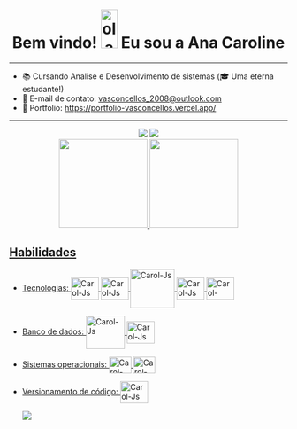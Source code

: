 <h1 align="center">Bem vindo! <img src="https://media1.giphy.com/media/106ewsSa34VvVu/200w.webp?cid=ecf05e479x1hc1kbvtdgap8a56nzmewfw0y9nmtqrur977pg&rid=200w.webp&ct=s" height="70px" alt="ola" width="30px" alt="hand_saying_ hi"> Eu sou a Ana Caroline</h1>

***
- 📚 Cursando Analise e Desenvolvimento de sistemas (🎓 Uma eterna estudante!)
- 📧 E-mail de contato: vasconcellos_2008@outlook.com
- 💼 Portfolio: https://portfolio-vasconcellos.vercel.app/

***

<div align="center">
<a href="https://www.instagram.com/anacaroline.vasconcellos/" target="_blank"><img src="https://img.shields.io/badge/Instagram-E4405F?style=for-the-badge&logo=instagram&logoColor=white" target="_blank"></a>
  <a href="https://www.linkedin.com/in/ana-caroline-vasconcellos/" target="_blank"><img src="https://img.shields.io/badge/LinkedIn-0077B5?style=for-the-badge&logo=linkedin&logoColor=white" target="_blank"></a>
</div> 

<div align="center">
  <a href="https://github.com/JovemDevv">
  <img height="160em" src="https://github-readme-stats.vercel.app/api?username=JovemDevv&show_icons=true&theme=merko&include_all_commits=true&count_private=true"/>        
    <img height="160em"  src="https://github-readme-stats.vercel.app/api/top-langs/?username=JovemDevv&layout=compact&langs_count=7&theme=merko"/>
          
</div>
  
## Habilidades

* Tecnologias: <img align="center" alt="Carol-Js" height="40" width="50" src="https://cdn.jsdelivr.net/gh/devicons/devicon/icons/javascript/javascript-original.svg" />
                <img align="center" alt="Carol-Js" height="40" width="50" src="https://cdn.jsdelivr.net/gh/devicons/devicon/icons/typescript/typescript-original.svg" />
               <img align="center" alt="Carol-Js" height="70" width="80"  src="https://cdn.jsdelivr.net/gh/devicons/devicon/icons/nodejs/nodejs-original-wordmark.svg" />
                  <img align="center" alt="Carol-Js" height="40" width="50"  src="https://cdn.jsdelivr.net/gh/devicons/devicon/icons/react/react-original.svg" />
                 <img align="center" alt="Carol-Python" height="40" width="50" src="https://cdn.jsdelivr.net/gh/devicons/devicon/icons/python/python-original.svg"> 
                  
                  
* Banco de dados:                   <img align="center" alt="Carol-Js" height="60" width="70" src="https://cdn.jsdelivr.net/gh/devicons/devicon/icons/mongodb/mongodb-original-wordmark.svg" />
                  <img align="center" alt="Carol-Js" height="40" width="50" src="https://cdn.jsdelivr.net/gh/devicons/devicon/icons/postgresql/postgresql-original-wordmark.svg"/>   
          
   
* Sistemas operacionais: <img align="center" alt="Carol-Lnx" height="30" width="40" src="https://cdn.jsdelivr.net/gh/devicons/devicon/icons/linux/linux-original.svg">
   <img align="center" alt="Carol-Lnx" height="30" width="40" src="https://cdn.jsdelivr.net/gh/devicons/devicon/icons/windows8/windows8-original.svg" />
 
* Versionamento de código: <img align="center" alt="Carol-Js" height="40" width="50" src="https://cdn.jsdelivr.net/gh/devicons/devicon/icons/git/git-original-wordmark.svg" />


   
   ![](https://komarev.com/ghpvc/?username=JovemDevv)
